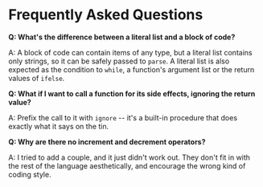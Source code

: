 Frequently Asked Questions
==========================


**Q: What's the difference between a literal list and a block of code?**

A: A block of code can contain items of any type, but a literal list contains only strings, so it can be safely passed to `parse`. A literal list is also expected as the condition to `while`, a function's argument list or the return values of `ifelse`.

**Q: What if I want to call a function for its side effects, ignoring the return value?**

A: Prefix the call to it with `ignore` -- it's a built-in procedure that does exactly what it says on the tin.

**Q: Why are there no increment and decrement operators?**

A: I tried to add a couple, and it just didn't work out. They don't fit in with the rest of the language aesthetically, and encourage the wrong kind of coding style.
